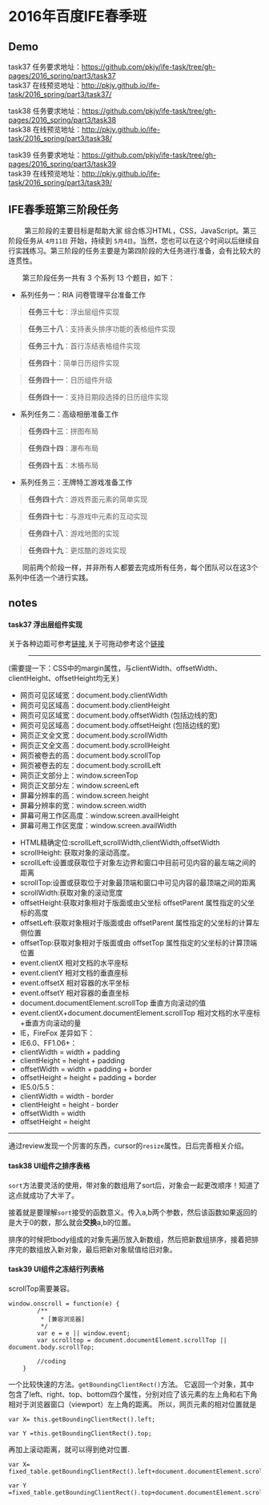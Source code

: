 # 2016年百度IFE春季班
## Demo 
task37 任务要求地址：<https://github.com/pkjy/ife-task/tree/gh-pages/2016_spring/part3/task37><br>
task37 在线预览地址：<http://pkjy.github.io/ife-task/2016_spring/part3/task37/>

task38 任务要求地址：<https://github.com/pkjy/ife-task/tree/gh-pages/2016_spring/part3/task38><br>
task38 在线预览地址：<http://pkjy.github.io/ife-task/2016_spring/part3/task38/>

task39 任务要求地址：<https://github.com/pkjy/ife-task/tree/gh-pages/2016_spring/part3/task39><br>
task39 在线预览地址：<http://pkjy.github.io/ife-task/2016_spring/part3/task39/>

## IFE春季班第三阶段任务

　　 第三阶段的主要目标是帮助大家 综合练习HTML，CSS，JavaScript。第三阶段任务从 `4月11日` 开始，持续到 `5月4日`。当然，您也可以在这个时间以后继续自行实践练习。第三阶段的任务主要是为第四阶段的大任务进行准备，会有比较大的连贯性。

　　第三阶段任务一共有 3 个系列 13 个题目，如下：
* 系列任务一：RIA 问卷管理平台准备工作

> **任务三十七**：浮出层组件实现

> **任务三十八**：支持表头排序功能的表格组件实现

> **任务三十九**：首行冻结表格组件实现

> **任务四十**：简单日历组件实现

> **任务四十一**：日历组件升级

> **任务四十一**：支持日期段选择的日历组件实现
　
* 系列任务二：高级相册准备工作

> **任务四十三**：拼图布局

> **任务四十四**：瀑布布局

> **任务四十五**：木桶布局

* 系列任务三：王牌特工游戏准备工作

> **任务四十六**：游戏界面元素的简单实现

> **任务四十七**：与游戏中元素的互动实现

> **任务四十八**：游戏地图的实现

> **任务四十九**：更炫酷的游戏实现


　　同前两个阶段一样，并非所有人都要去完成所有任务，每个团队可以在这3个系列中任选一个进行实践。

## notes

#### task37 浮出层组件实现
关于各种边距可参考[链接](http://www.jb51.net/article/44519.htm),关于可拖动参考这个[链接](http://js.alixixi.com/a/2010091564667.shtml)
>---
(需要提一下：CSS中的margin属性，与clientWidth、offsetWidth、clientHeight、offsetHeight均无关) 
* 网页可见区域宽：document.body.clientWidth 
* 网页可见区域高：document.body.clientHeight 
* 网页可见区域宽：document.body.offsetWidth (包括边线的宽) 
* 网页可见区域高：document.body.offsetHeight (包括边线的宽) 
* 网页正文全文宽：document.body.scrollWidth 
* 网页正文全文高：document.body.scrollHeight 
* 网页被卷去的高：document.body.scrollTop 
* 网页被卷去的左：document.body.scrollLeft 
* 网页正文部分上：window.screenTop 
* 网页正文部分左：window.screenLeft 
* 屏幕分辨率的高：window.screen.height 
* 屏幕分辨率的宽：window.screen.width 
* 屏幕可用工作区高度：window.screen.availHeight 
* 屏幕可用工作区宽度：window.screen.availWidth 
>
* HTML精确定位:scrollLeft,scrollWidth,clientWidth,offsetWidth 
* scrollHeight: 获取对象的滚动高度。 
* scrollLeft:设置或获取位于对象左边界和窗口中目前可见内容的最左端之间的距离 
* scrollTop:设置或获取位于对象最顶端和窗口中可见内容的最顶端之间的距离 
* scrollWidth:获取对象的滚动宽度 
* offsetHeight:获取对象相对于版面或由父坐标 offsetParent 属性指定的父坐标的高度 
* offsetLeft:获取对象相对于版面或由 offsetParent 属性指定的父坐标的计算左侧位置 
* offsetTop:获取对象相对于版面或由 offsetTop 属性指定的父坐标的计算顶端位置 
* event.clientX 相对文档的水平座标 
* event.clientY 相对文档的垂直座标 
* event.offsetX 相对容器的水平坐标 
* event.offsetY 相对容器的垂直坐标 
* document.documentElement.scrollTop 垂直方向滚动的值 
* event.clientX+document.documentElement.scrollTop 相对文档的水平座标+垂直方向滚动的量
* IE，FireFox 差异如下：
* IE6.0、FF1.06+： 
* clientWidth = width + padding 
* clientHeight = height + padding 
* offsetWidth = width + padding + border 
* offsetHeight = height + padding + border
* IE5.0/5.5： 
* clientWidth = width - border 
* clientHeight = height - border 
* offsetWidth = width 
* offsetHeight = height
---

通过review发现一个厉害的东西，cursor的`resize`属性。日后完善相关介绍。
#### task38 UI组件之排序表格
`sort`方法要灵活的使用，带对象的数组用了sort后，对象会一起更改顺序！知道了这点就成功了大半了。

接着就是要理解`sort`接受的函数意义。传入a,b两个参数，然后该函数如果返回的是大于0的数，那么就会**交换**a,b的位置。

排序的时候把tbody组成的对象先遍历放入新数组，然后把新数组排序，接着把排序完的数组放入新对象，最后把新对象赋值给旧对象。
#### task39 UI组件之冻结行列表格
scrollTop需要兼容。
```
window.onscroll = function(e) {
        /**
         * [兼容浏览器]
         */
        var e = e || window.event;
        var scrolltop = document.documentElement.scrollTop || document.body.scrollTop;

        //coding 
    }
```
一个比较快速的方法。`getBoundingClientRect()`方法。
它返回一个对象，其中包含了left、right、top、bottom四个属性，分别对应了该元素的左上角和右下角相对于浏览器窗口（viewport）左上角的距离。
所以，网页元素的相对位置就是
```
var X= this.getBoundingClientRect().left;

var Y =this.getBoundingClientRect().top;
```
再加上滚动距离，就可以得到绝对位置.
```
var X= fixed_table.getBoundingClientRect().left+document.documentElement.scrollLeft;

var Y =fixed_table.getBoundingClientRect().top+document.documentElement.scrollTop;


```